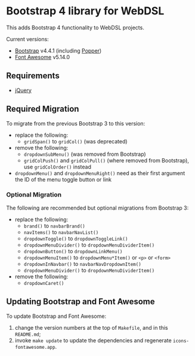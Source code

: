 Bootstrap 4 library for WebDSL
==============================
This adds Bootstrap 4 functionality to WebDSL projects.

Current versions:
- [Bootstrap][1] v4.4.1 (including [Popper][3])
- [Font Awesome][2] v5.14.0

## Requirements
- [jQuery][4]


## Required Migration
To migrate from the previous Bootstrap 3 to this version:

- replace the following:
  - `gridSpan()` to `gridCol()` (was deprecated)
- remove the following:
  - `dropdownSubMenu()` (was removed from Bootstrap)
  - `gridColPush()` and `gridColPull()` (where removed from Bootstrap), use `gridColOrder()` instead
- `dropdownMenu()` and `dropdownMenuRight()` need as their first argument the ID of the menu toggle button or link

### Optional Migration
The following are recommended but optional migrations from Bootstrap 3:

- replace the following:
  - `brand()` to `navbarBrand()`
  - `navItems()` to `navbarNavList()`
  - `dropdownToggle()` to `dropdownToggleLink()`
  - `dropdownMenuDivider()` to `dropdownMenuDividerItem()`
  - `dropdownButton()` to `dropdownLinkMenu()`
  - `dropdownMenuItem()` to `dropdownMenu*Item()` or `<p>` or `<form>`
  - `dropdownInNavbar()` to `navbarNavDropdownItem()`
  - `dropdownMenuDivider()` to `dropdownMenuDividerItem()`
- remove the following:
  - `dropdownCaret()`


## Updating Bootstrap and Font Awesome
To update Bootstrap and Font Awesome:

1. change the version numbers at the top of `Makefile`, and in this `README.md`;
2. invoke `make update` to update the dependencies and regenerate `icons-fontawesome.app`.



[1]: https://getbootstrap.com/
[2]: https://fontawesome.com/
[3]: https://popper.js.org/
[4]: https://jquery.com/
